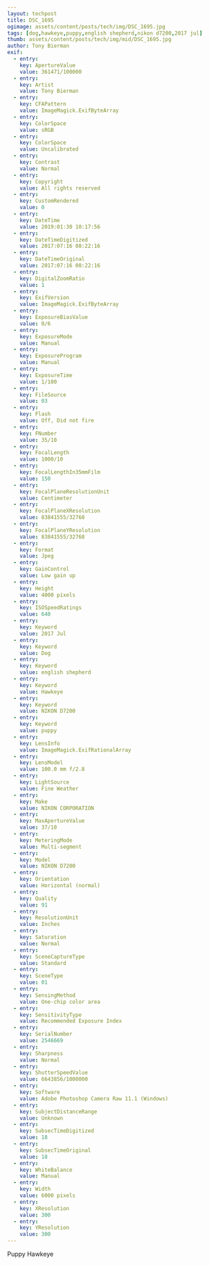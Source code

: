 ```yaml
---
layout: techpost
title: DSC_1695
ogimage: assets/content/posts/tech/img/DSC_1695.jpg
tags: [dog,hawkeye,puppy,english shepherd,nikon d7200,2017 jul]
thumb: assets/content/posts/tech/img/mid/DSC_1695.jpg
author: Tony Bierman
exif:
  - entry:
    key: ApertureValue
    value: 361471/100000
  - entry:
    key: Artist
    value: Tony Bierman
  - entry:
    key: CFAPattern
    value: ImageMagick.ExifByteArray
  - entry:
    key: ColorSpace
    value: sRGB
  - entry:
    key: ColorSpace
    value: Uncalibrated
  - entry:
    key: Contrast
    value: Normal
  - entry:
    key: Copyright
    value: All rights reserved
  - entry:
    key: CustomRendered
    value: 0
  - entry:
    key: DateTime
    value: 2019:01:30 10:17:56
  - entry:
    key: DateTimeDigitized
    value: 2017:07:16 08:22:16
  - entry:
    key: DateTimeOriginal
    value: 2017:07:16 08:22:16
  - entry:
    key: DigitalZoomRatio
    value: 1
  - entry:
    key: ExifVersion
    value: ImageMagick.ExifByteArray
  - entry:
    key: ExposureBiasValue
    value: 0/6
  - entry:
    key: ExposureMode
    value: Manual
  - entry:
    key: ExposureProgram
    value: Manual
  - entry:
    key: ExposureTime
    value: 1/100
  - entry:
    key: FileSource
    value: 03
  - entry:
    key: Flash
    value: Off, Did not fire
  - entry:
    key: FNumber
    value: 35/10
  - entry:
    key: FocalLength
    value: 1000/10
  - entry:
    key: FocalLengthIn35mmFilm
    value: 150
  - entry:
    key: FocalPlaneResolutionUnit
    value: Centimeter
  - entry:
    key: FocalPlaneXResolution
    value: 83841555/32768
  - entry:
    key: FocalPlaneYResolution
    value: 83841555/32768
  - entry:
    key: Format
    value: Jpeg
  - entry:
    key: GainControl
    value: Low gain up
  - entry:
    key: Height
    value: 4000 pixels
  - entry:
    key: ISOSpeedRatings
    value: 640
  - entry:
    key: Keyword
    value: 2017 Jul
  - entry:
    key: Keyword
    value: Dog
  - entry:
    key: Keyword
    value: english shepherd
  - entry:
    key: Keyword
    value: Hawkeye
  - entry:
    key: Keyword
    value: NIKON D7200
  - entry:
    key: Keyword
    value: puppy
  - entry:
    key: LensInfo
    value: ImageMagick.ExifRationalArray
  - entry:
    key: LensModel
    value: 100.0 mm f/2.8
  - entry:
    key: LightSource
    value: Fine Weather
  - entry:
    key: Make
    value: NIKON CORPORATION
  - entry:
    key: MaxApertureValue
    value: 37/10
  - entry:
    key: MeteringMode
    value: Multi-segment
  - entry:
    key: Model
    value: NIKON D7200
  - entry:
    key: Orientation
    value: Horizontal (normal)
  - entry:
    key: Quality
    value: 91
  - entry:
    key: ResolutionUnit
    value: Inches
  - entry:
    key: Saturation
    value: Normal
  - entry:
    key: SceneCaptureType
    value: Standard
  - entry:
    key: SceneType
    value: 01
  - entry:
    key: SensingMethod
    value: One-chip color area
  - entry:
    key: SensitivityType
    value: Recommended Exposure Index
  - entry:
    key: SerialNumber
    value: 2546669
  - entry:
    key: Sharpness
    value: Normal
  - entry:
    key: ShutterSpeedValue
    value: 6643856/1000000
  - entry:
    key: Software
    value: Adobe Photoshop Camera Raw 11.1 (Windows)
  - entry:
    key: SubjectDistanceRange
    value: Unknown
  - entry:
    key: SubsecTimeDigitized
    value: 18
  - entry:
    key: SubsecTimeOriginal
    value: 18
  - entry:
    key: WhiteBalance
    value: Manual
  - entry:
    key: Width
    value: 6000 pixels
  - entry:
    key: XResolution
    value: 300
  - entry:
    key: YResolution
    value: 300
---
```

<p class="h4">Puppy Hawkeye</p>